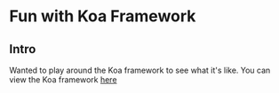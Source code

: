 # Fun with Koa Framework

## Intro

Wanted to play around the Koa framework to see what it's like.
You can view the Koa framework [here](https://koajs.com/)